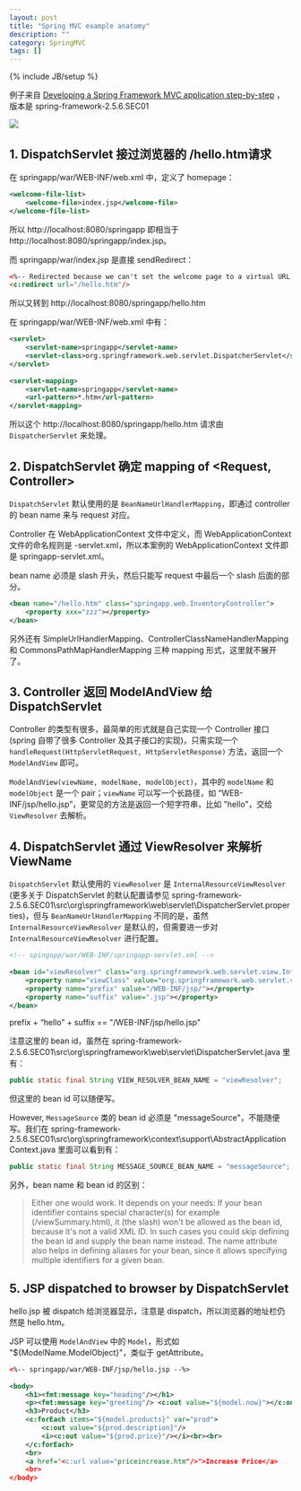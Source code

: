 ```yaml
---
layout: post
title: "Spring MVC example anatomy"
description: ""
category: SpringMVC
tags: []
---
```

{% include JB/setup %}

例子来自 [Developing a Spring Framework MVC application step-by-step](http://docs.spring.io/docs/Spring-MVC-step-by-step) ，版本是 spring-framework-2.5.6.SEC01

![](https://farm6.staticflickr.com/5754/23624881030_43a4c82b85_o_d.png)

## 1. DispatchServlet 接过浏览器的 /hello.htm请求

在 springapp/war/WEB-INF/web.xml 中，定义了 homepage：

```xml
<welcome-file-list>
	<welcome-file>index.jsp</welcome-file>
</welcome-file-list>
```

所以 http://localhost:8080/springapp 即相当于 http://localhost:8080/springapp/index.jsp。

而 springapp/war/index.jsp 是直接 sendRedirect：

```html
<%-- Redirected because we can't set the welcome page to a virtual URL. --%>
<c:redirect url="/hello.htm"/>
```

所以又转到 http://localhost:8080/springapp/hello.htm

在 springapp/war/WEB-INF/web.xml 中有：

```xml
<servlet>  
	<servlet-name>springapp</servlet-name>  
	<servlet-class>org.springframework.web.servlet.DispatcherServlet</servlet-class>  
</servlet>  
  
<servlet-mapping>  
	<servlet-name>springapp</servlet-name>  
	<url-pattern>*.htm</url-pattern>  
</servlet-mapping>
```

所以这个 http://localhost:8080/springapp/hello.htm 请求由 `DispatcherServlet` 来处理。

## 2. DispatchServlet 确定 mapping of <Request, Controller>

`DispatchServlet` 默认使用的是 `BeanNameUrlHandlerMapping`，即通过 controller 的 bean name 来与 request 对应。  

Controller 在 WebApplicationContext 文件中定义，而 WebApplicationContext 文件的命名规则是 <servlet-name>-servlet.xml，所以本案例的 WebApplicationContext 文件即是 springapp-servlet.xml。  

bean name 必须是 slash 开头，然后只能写 request 中最后一个 slash 后面的部分。

```xml
<bean name="/hello.htm" class="springapp.web.InventoryController">  
	<property xxx="zzz"></property>  
</bean> 
```

另外还有 SimpleUrlHandlerMapping、ControllerClassNameHandlerMapping 和 CommonsPathMapHandlerMapping 三种 mapping 形式，这里就不展开了。

## 3. Controller 返回 ModelAndView 给 DispatchServlet

Controller 的类型有很多，最简单的形式就是自己实现一个 Controller 接口 (spring 自带了很多 Controller 及其子接口的实现)，只需实现一个 `handleRequest(HttpServletRequest, HttpServletResponse)` 方法，返回一个 `ModelAndView` 即可。  

`ModelAndView(viewName, modelName, modelObject)`，其中的 `modelName` 和 `modelObject` 是一个 pair；`viewName` 可以写一个长路径，如 “WEB-INF/jsp/hello.jsp”，更常见的方法是返回一个短字符串，比如 "hello"，交给 `ViewResolver` 去解析。

## 4. DispatchServlet 通过 ViewResolver 来解析 ViewName

`DispatchServlet` 默认使用的 `ViewResolver` 是 `InternalResourceViewResolver` (更多关于 DispatchServlet 的默认配置请参见 spring-framework-2.5.6.SEC01\src\org\springframework\web\servlet\DispatcherServlet.properties)，但与 `BeanNameUrlHandlerMapping` 不同的是，虽然 `InternalResourceViewResolver` 是默认的，但需要进一步对 `InternalResourceViewResolver` 进行配置。

```xml
<!-- spingapp/war/WEB-INF/springapp-servlet.xml -->  
  
<bean id="viewResolver" class="org.springframework.web.servlet.view.InternalResourceViewResolver">  
	<property name="viewClass" value="org.springframework.web.servlet.view.JstlView"></property>  
	<property name="prefix" value="/WEB-INF/jsp/"></property>  
	<property name="suffix" value=".jsp"></property>  
</bean>  
```

prefix + “hello” + suffix == "/WEB-INF/jsp/hello.jsp"  

注意这里的 bean id，虽然在 spring-framework-2.5.6.SEC01\src\org\springframework\web\servlet\DispatcherServlet.java 里有：

```java
public static final String VIEW_RESOLVER_BEAN_NAME = "viewResolver";  
```

但这里的 bean id 可以随便写。  

However, `MessageSource` 类的 bean id 必须是 "messageSource"，不能随便写。我们在 spring-framework-2.5.6.SEC01\src\org\springframework\context\support\AbstractApplicationContext.java 里面可以看到有：

```java
public static final String MESSAGE_SOURCE_BEAN_NAME = "messageSource";  
```

另外，bean name 和 bean id 的区别：

> Either one would work. It depends on your needs:
> If your bean identifier contains special character(s) for example (/viewSummary.html), it (the slash) won't be allowed as the bean id, because it's not a valid XML ID. In such cases you could skip defining the bean id and supply the bean name instead.
> The name attribute also helps in defining aliases for your bean, since it allows specifying multiple identifiers for a given bean.

## 5. JSP dispatched to browser by DispatchServlet

hello.jsp 被 dispatch 给浏览器显示，注意是 dispatch，所以浏览器的地址栏仍然是 hello.htm。  

JSP 可以使用 `ModelAndView` 中的 `Model`，形式如 "${ModelName.ModelObject}"，类似于 getAttribute。

```xml
<%-- springapp/war/WEB-INF/jsp/hello.jsp --%>  
  
<body>  
	<h1><fmt:message key="heading"/></h1>  
	<p><fmt:message key="greeting"/> <c:out value="${model.now}"></c:out></p>  
	<h3>Product</h3>  
	<c:forEach items="${model.products}" var="prod">  
		<c:out value="${prod.description}"/>   
		<i><c:out value="${prod.price}"/></i><br><br>  
	</c:forEach>  
	<br>  
	<a href="<c:url value="priceincrease.htm"/>">Increase Price</a>  
	<br>  
</body>  
```
